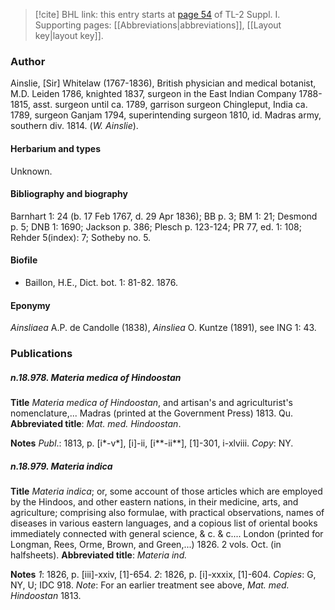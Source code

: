 > [!cite] BHL link: this entry starts at [page 54](https://www.biodiversitylibrary.org/item/103858#page/66/mode/1up) of TL-2 Suppl. I.
> Supporting pages: [[Abbreviations|abbreviations]], [[Layout key|layout key]].

### Author

Ainslie, \[Sir\] Whitelaw (1767-1836), British physician and medical botanist, M.D. Leiden 1786, knighted 1837, surgeon in the East Indian Company 1788-1815, asst. surgeon until ca. 1789, garrison surgeon Chingleput, India ca. 1789, surgeon Ganjam 1794, superintending surgeon 1810, id. Madras army, southern div. 1814. (*W. Ainslie*).

#### Herbarium and types

Unknown.

#### Bibliography and biography

Barnhart 1: 24 (b. 17 Feb 1767, d. 29 Apr 1836); BB p. 3; BM 1: 21; Desmond p. 5; DNB 1: 1690; Jackson p. 386; Plesch p. 123-124; PR 77, ed. 1: 108; Rehder 5(index): 7; Sotheby no. 5.

#### Biofile

- Baillon, H.E., Dict. bot. 1: 81-82. 1876.

#### Eponymy

*Ainsliaea* A.P. de Candolle (1838), *Ainsliea* O. Kuntze (1891), see ING 1: 43.

### Publications

##### n.18.978. Materia medica of Hindoostan

**Title**
*Materia medica of Hindoostan*, and artisan's and agriculturist's nomenclature,... Madras (printed at the Government Press) 1813. Qu.
**Abbreviated title**: *Mat. med. Hindoostan*.

**Notes**
*Publ*.: 1813, p. \[i\*-v\*\], \[i\]-ii, \[i\*\*-ii\*\*\], \[1\]-301, i-xlviii. *Copy*: NY.

##### n.18.979. Materia indica

**Title**
*Materia indica*; or, some account of those articles which are employed by the Hindoos, and other eastern nations, in their medicine, arts, and agriculture; comprising also formulae, with practical observations, names of diseases in various eastern languages, and a copious list of oriental books immediately connected with general science, & c. & c.... London (printed for Longman, Rees, Orme, Brown, and Green,...) 1826. 2 vols. Oct. (in halfsheets).
**Abbreviated title**: *Materia ind.*

**Notes**
*1*: 1826, p. \[iii\]-xxiv, \[1\]-654.
*2*: 1826, p. \[i\]-xxxix, \[1\]-604.
*Copies*: G, NY, U; IDC 918.
*Note*: For an earlier treatment see above, *Mat. med. Hindoostan* 1813.

